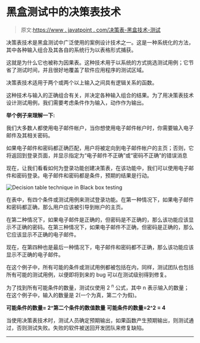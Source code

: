 # 黑盒测试中的决策表技术

> 原文:[https://www . javatpoint . com/决策表-黑盒技术-测试](https://www.javatpoint.com/decision-table-technique-in-black-box-testing)

决策表技术是黑盒测试中广泛使用的案例设计技术之一。这是一种系统化的方法，其中各种输入组合及其各自的系统行为以表格形式捕获。

这就是为什么它也被称为因果表。这种技术用于以系统的方式挑选测试用例；它节省了测试时间，并且很好地覆盖了软件应用程序的测试区域。

决策表技术适用于两个或两个以上输入之间具有逻辑关系的函数。

这种技术与输入的正确组合有关，并决定各种输入组合的结果。为了用决策表技术设计测试用例，我们需要考虑条件作为输入，动作作为输出。

**举个例子来理解一下:**

我们大多数人都使用电子邮件帐户，当你想使用电子邮件帐户时，你需要输入电子邮件及其相关密码。

如果电子邮件和密码都正确匹配，用户将被定向到电子邮件帐户的主页；否则，它将返回到登录页面，并显示指定为“电子邮件不正确”或“密码不正确”的错误消息

现在，让我们看看如何为登录功能创建决策表，在该功能中，我们可以使用电子邮件和密码登录。电子邮件和密码都是条件，预期的结果是行动。

![Decision table technique in Black box testing](../Images/ff1792915b18842b2b25bcd8a2476712.png)

在表中，有四个条件或测试用例来测试登录功能。在第一种情况下，如果电子邮件和密码都正确，那么用户应该被引导到帐户的主页。

在第二种情况下，如果电子邮件是正确的，但密码是不正确的，那么该功能应该显示不正确的密码。在第三种情况下，如果电子邮件不正确，但密码是正确的，那么它应该显示不正确的电子邮件。

现在，在第四种也是最后一种情况下，电子邮件和密码都不正确，那么该功能应该显示不正确的电子邮件。

在这个例子中，所有可能的条件或测试用例都被包括在内，同样，测试团队也包括所有可能的测试用例，以便即将到来的 bug 可以在测试级别得到修复。

为了找到所有可能条件的数量，测试仪使用 2 <sup>n</sup> 公式，其中 n 表示输入的数量；在这个例子中，输入的数量是 2(一个为真，第二个为假)。

**可能条件的数量= 2^第二个条件的数值数量**
**可能条件的数量=2^2 = 4**

当使用决策表技术时，测试人员确定预期输出，如果函数产生预期输出，则测试通过，否则测试失败。失败的软件被送回开发团队来修复缺陷。

* * *